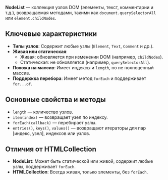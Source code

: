 **NodeList** — коллекция узлов DOM (элементы, текст, комментарии и т.д.), возвращаемая методами, такими как `document.querySelectorAll` или `element.childNodes`.

## Ключевые характеристики
- **Типы узлов**: Содержит любые узлы (`Element`, `Text`, `Comment` и др.).
- **Живая или статическая**:
  - Живая: обновляется при изменении DOM (например, `childNodes`).
  - Статическая: не обновляется (например, `querySelectorAll`).
- **Похожа на массив**: Имеет индексы и `length`, но не полноценный массив.
- **Поддержка перебора**: Имеет метод `forEach` и поддерживает `for...of`.

## Основные свойства и методы
- `length` — количество узлов.
- `item(index)` — возвращает узел по индексу.
- `forEach(callback)` — перебирает узлы.
- `entries()`, `keys()`, `values()` — возвращают итераторы для пар [индекс, узел], индексов или узлов.

## Отличия от HTMLCollection
- **NodeList**: Может быть статической или живой, содержит любые узлы, поддерживает `forEach`.
- **HTMLCollection**: Всегда живая, только элементы, без `forEach`.